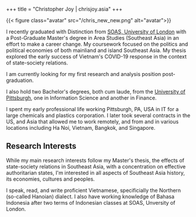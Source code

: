 +++
title = "Christopher Joy | chrisjoy.asia"
+++

{{< figure class="avatar" src="/chris_new_new.png" alt="avatar">}}

I recently graduated with Distinction from [SOAS, University of London](https://www.soas.ac.uk/) with a Post-Graduate Master's degree in Area Studies (Southeast Asia) in an effort to make a career change. My coursework focused on the politics and political economies of both mainliand and island Southeast Asia. My thesis explored the early success of Vietnam's COVID-19 response in the context of state-society relations.

I am currently looking for my first research and analysis position post-graduation.

I also hold two Bachelor's degrees, both cum laude, from the [University of Pittsburgh](https://www.pitt.edu/), one in Information Science and another in Finance.

I spent my early professional life working Pittsburgh, PA, USA in IT for a large chemicals and plastics corporation. I later took several contracts in the US, and Asia that allowed me to work remotely, and from and in various locations including Ha Noi, Vietnam, Bangkok, and Singapore. 
## Research Interests

While my main research interests follow my Master's thesis, the effects of state-society relations in Southeast Asia, with a concentration on effective authoritarian states, I'm interested in all aspects of Southeast Asia history, its economies, cultures and peoples. 

I speak, read, and write proficient Vietnamese, specificially the Northern (so-called Hanoian) dialect. I also have working knowledge of Bahasa Indonesia after two terms of Indonesian classes at SOAS, Unversity of London.
<!-- ## Publications

In chronological order:

1. F.Bar, J.Doe: Effects of having a placeholder of a name
2. S.Holmes, J.Watson: Consequences of living with a sociopath in London 

## Typography

This is a [link](http://google.com). Something *italics* and something **bold**.

Here is a table:

Year | Award | Category
-----|-------|--------
2014 | Emmy  | Won Outstanding Lead Actor in a miniseries or a movie
2015 | BAFTA | Nominated for Best Leading Actor for Sherlock
2014 | Satellite | Won Best Actor miniseries or television film

Here is a horizontal rule:

---

Here is a blockquote:
> To a great mind, nothing is little

Here is a `code` block:

```python
def is_elementary():
  return True
```

## References

* Foo Bar: Head of Department, Placeholder Names, Lorem
* John Doe: Associate Professor, Department of Computer Science, Ipsum

[^1]: This is the first footnote.
[^2]: This is the second footnote. -->

